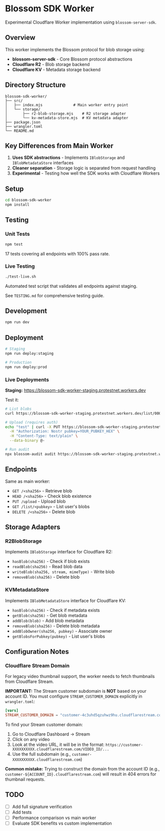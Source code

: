 # Blossom SDK Worker

Experimental Cloudflare Worker implementation using `blossom-server-sdk`.

## Overview

This worker implements the Blossom protocol for blob storage using:
- **blossom-server-sdk** - Core Blossom protocol abstractions
- **Cloudflare R2** - Blob storage backend
- **Cloudflare KV** - Metadata storage backend

## Directory Structure

```
blossom-sdk-worker/
├── src/
│   ├── index.mjs              # Main worker entry point
│   └── storage/
│       ├── r2-blob-storage.mjs    # R2 storage adapter
│       └── kv-metadata-store.mjs  # KV metadata adapter
├── package.json
├── wrangler.toml
└── README.md
```

## Key Differences from Main Worker

1. **Uses SDK abstractions** - Implements `IBlobStorage` and `IBlobMetadataStore` interfaces
2. **Cleaner separation** - Storage logic is separated from request handling
3. **Experimental** - Testing how well the SDK works with Cloudflare Workers

## Setup

```bash
cd blossom-sdk-worker
npm install
```

## Testing

### Unit Tests
```bash
npm test
```
17 tests covering all endpoints with 100% pass rate.

### Live Testing
```bash
./test-live.sh
```
Automated test script that validates all endpoints against staging.

See `TESTING.md` for comprehensive testing guide.

## Development

```bash
npm run dev
```

## Deployment

```bash
# Staging
npm run deploy:staging

# Production
npm run deploy:prod
```

### Live Deployments

**Staging:** https://blossom-sdk-worker-staging.protestnet.workers.dev

Test it:
```bash
# List blobs
curl https://blossom-sdk-worker-staging.protestnet.workers.dev/list/0000000000000000000000000000000000000000000000000000000000000000

# Upload (requires auth)
echo "test" | curl -X PUT https://blossom-sdk-worker-staging.protestnet.workers.dev/upload \
  -H "Authorization: Nostr pubkey=YOUR_PUBKEY_HEX" \
  -H "Content-Type: text/plain" \
  --data-binary @-

# Run audit
npx blossom-audit audit https://blossom-sdk-worker-staging.protestnet.workers.dev bitcoin
```

## Endpoints

Same as main worker:
- `GET /<sha256>` - Retrieve blob
- `HEAD /<sha256>` - Check blob existence
- `PUT /upload` - Upload blob
- `GET /list/<pubkey>` - List user's blobs
- `DELETE /<sha256>` - Delete blob

## Storage Adapters

### R2BlobStorage
Implements `IBlobStorage` interface for Cloudflare R2:
- `hasBlob(sha256)` - Check if blob exists
- `readBlob(sha256)` - Read blob data
- `writeBlob(sha256, stream, mimeType)` - Write blob
- `removeBlob(sha256)` - Delete blob

### KVMetadataStore
Implements `IBlobMetadataStore` interface for Cloudflare KV:
- `hasBlob(sha256)` - Check if metadata exists
- `getBlob(sha256)` - Get blob metadata
- `addBlob(blob)` - Add blob metadata
- `removeBlob(sha256)` - Delete blob metadata
- `addBlobOwner(sha256, pubkey)` - Associate owner
- `getBlobsForPubkey(pubkey)` - List user's blobs

## Configuration Notes

### Cloudflare Stream Domain

For legacy video thumbnail support, the worker needs to fetch thumbnails from Cloudflare Stream.

**IMPORTANT:** The Stream customer subdomain is **NOT** based on your account ID. You must configure `STREAM_CUSTOMER_DOMAIN` explicitly in `wrangler.toml`:

```toml
[vars]
STREAM_CUSTOMER_DOMAIN = "customer-4c3uhd5qzuhwz9hu.cloudflarestream.com"
```

To find your Stream customer domain:
1. Go to Cloudflare Dashboard → Stream
2. Click on any video
3. Look at the video URL, it will be in the format: `https://customer-XXXXXXXXXX.cloudflarestream.com/VIDEO_ID/...`
4. Use the full subdomain (e.g., `customer-XXXXXXXXXX.cloudflarestream.com`)

**Common mistake:** Trying to construct the domain from the account ID (e.g., `customer-${ACCOUNT_ID}.cloudflarestream.com`) will result in 404 errors for thumbnail requests.

## TODO

- [ ] Add full signature verification
- [ ] Add tests
- [ ] Performance comparison vs main worker
- [ ] Evaluate SDK benefits vs custom implementation

